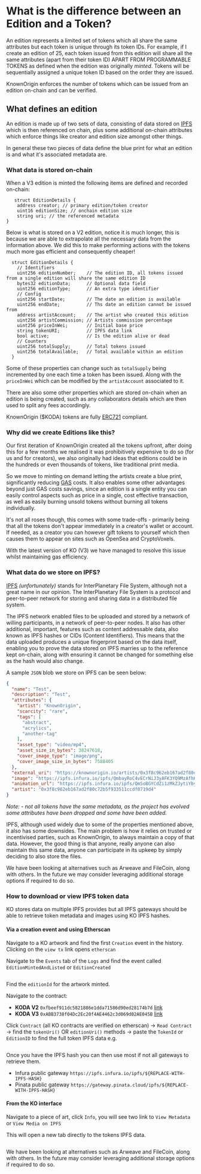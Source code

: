 # What is the difference between an Edition and a Token?

An edition represents a limited set of tokens which all share the same attributes but each token is unique through its token IDs.
For example, if I create an edition of 25, each token issued from this edition will share all the same attributes (apart from their token ID) APART FROM PROGRAMMABLE TOKENS
as defined when the edition was originally *minted*. Tokens will be sequentially assigned a unique token ID
based on the order they are issued.

KnownOrigin enforces the number of tokens which can be issued from an edition on-chain and can be verified.

## What defines an edition

An edition is made up of two sets of data, consisting of data stored on [IPFS](https://ipfs.io/) which is then referenced on chain,
plus some additional on-chain attributes which enforce things like creator and edition size amongst other things.

In general these two pieces of data define the blue print for what an edition is and what it's associated metadata are.

### What data is stored on-chain

When a V3 edition is minted the following items are defined and recorded on-chain:

```solidity
   struct EditionDetails {
    address creator; // primary edition/token creator
    uint16 editionSize; // onchain edition size
    string uri; // the referenced metadata
}
```

Below is what is stored on a V2 edition, notice it is much longer, this is because we are able to extrapolate all the necessary data from the information above. We did this to make performing actions with the tokens much more gas efficient and consequently cheaper!

```solidity
  struct EditionDetails {
    // Identifiers
    uint256 editionNumber;    // The edition ID, all tokens issued from a single edition will share the same edition ID
    bytes32 editionData;      // Optional data field
    uint256 editionType;      // An extra type identifier
    // Config
    uint256 startDate;        // The date an edition is available
    uint256 endDate;          // Ths date an edition cannot be issued from
    address artistAccount;    // The artist who created this edition
    uint256 artistCommission; // Artists commission percentage
    uint256 priceInWei;       // Initial base price
    string tokenURI;          // IPFS data link
    bool active;              // Is the edition alive or dead
    // Counters
    uint256 totalSupply;      // Total tokens issued
    uint256 totalAvailable;   // Total available within an edition
  }
```

Some of these properties can change such as `totalSupply` being incremented by one each time a token has been issued.
Along with the `priceInWei` which can be modified by the `artistAccount` associated to it.

There are also some other properties which are stored on-chain when an edition is being created, such as any collaborators
details which are then used to split any fees accordingly.

KnownOrigin ($KODA) tokens are fully [ERC721](http://erc721.org/) compliant.

### Why did we create Editions like this?

Our first iteration of KnownOrigin created all the tokens upfront, after doing this for a few months we realised it was prohibitively
expensive to do so (for us and for creators), we also originally had ideas that editions could be in the hundreds or even thousands of tokens,
like traditional print media.

So we move to minting on demand letting the artists create a blue print, significantly reducing [GAS](https://kb.myetherwallet.com/en/transactions/what-is-gas/) costs. It also
enables some other advantages beyond just GAS costs savings, since an edition is a single entity you can easily control
aspects such as price in a single, cost effective transaction, as well as easily burning unsold tokens without burning
all tokens individually.

It's not all roses though, this comes with some trade-offs - primarily being that all the tokens don't appear immediately in a creator's wallet or account.
If needed, as a creator you can however gift tokens to yourself which then causes them to appear on sites such as OpenSea and CryptoVoxels.

With the latest version of KO (V3) we have managed to resolve this issue whilst maintaining gas efficiency.

### What data do we store on IPFS?

[IPFS](https://ipfs.io/) _(unfortunately)_ stands for InterPlanetary File System, although not a great name in our opinion.
The InterPlanetary File System is a protocol and peer-to-peer network for storing and sharing data in a distributed file system.

The IPFS network enabled files to be uploaded and stored by a network of willing participants, in a network of peer-to-peer nodes.
It also has other additional, important, features such as content addressable data, also known as IPFS hashes or CIDs (Content Identifiers).
This means that the data uploaded produces a unique fingerprint based on the data itself, enabling you to prove the data stored on IPFS marries
up to the reference kept on-chain, along with ensuring it cannot be changed for something else as the hash would also change.

A sample `JSON` blob we store on IPFS can be seen below:

```json
{
  "name": "Test",
  "description": "Test",
  "attributes": {
    "artist": "KnownOrigin",
    "scarcity": "rare",
    "tags": [
      "abstract",
      "acrylics",
      "another-tag"
    ],
    "asset_type": "video/mp4",
    "asset_size_in_bytes": 38247618,
    "cover_image_type": "image/png",
    "cover_image_size_in_bytes": 7588405
  },
  "external_uri": "https://knownorigin.io/artists/0x3f8c962eb167ad2f80c72b5f933511ccdf0719d4",
  "image": "https://ipfs.infura.io/ipfs/QmbayRoC4vECrNiJ3yAFK3YQ9MzAfhKgpAspNLRSBc8ZeV/asset.png",
  "animation_url": "https://ipfs.infura.io/ipfs/QmSoBGYCdZi1zMkZJytiYbyCG3dPKaG4fJmyQzAKihKfW3/asset.mp4",
  "artist": "0x3f8c962eb167ad2f80c72b5f933511ccdf0719d4"
}
```

_Note: - not all tokens have the same metadata, as the project has evolved some attributes have been dropped and some have been added._

IPFS, although used widely due to some of the properties mentioned above, it also has some downsides.
The main problem is how it relies on trusted or incentivised parties, such as KnownOrigin, to always maintain a copy of that data.
However, the good thing is that anyone, really anyone can also maintain this same data, anyone can participate in its
upkeep by simply deciding to also store the files.

We have been looking at alternatives such as Arweave and FileCoin, along with others.
In the future we may consider leveraging additional storage options if required to do so.  

### How to download or view IPFS token data

KO stores data on multiple IPFS provides but all IPFS gateways should be able to retrieve token metadata and images using KO IPFS hashes.

#### Via a creation event and using Etherscan

Navigate to a KO artwork and find the first `Creation` event in the history. Clicking on the `view tx` link opens `etherscan`

Navigate to the `Events` tab of the `Logs` and find the event called `EditionMintedAndListed` or `EditionCreated`

<img :src="$withBase('/ipfs/creation-event.png')">

Find the `editionId` for the artwork minted.

Navigate to the contract:

- **KODA V2** `0xfbeef911dc5821886e1dda71586d90ed28174b7d` [link](https://etherscan.io/address/0xfbeef911dc5821886e1dda71586d90ed28174b7d)
- **KODA V3** `0xABB3738f04Dc2Ec20f4AE4462c3d069d02AE045B` [link](https://etherscan.io/address/0xABB3738f04Dc2Ec20f4AE4462c3d069d02AE045B)

Click `Contract` (all KO contracts are verified on etherscan) -> `Read Contract` -> find the `tokenUri()`
OR `editionUri()` methods -> paste the `TokenId` or `EditionID` to find the full token IPFS data e.g.

<img :src="$withBase('/ipfs/token-uri-lookup.png')">

Once you have the IPFS hash you can then use most if not all gateways to retrieve them.

- Infura public gateway `https://ipfs.infura.io/ipfs/${REPLACE-WITH-IPFS-HASH}`
- Pinata public gateway `https://gateway.pinata.cloud/ipfs/${REPLACE-WITH-IPFS-HASH}`

#### From the KO interface

Navigate to a piece of art, click `Info`, you will see two link to `View Metadata` or `View Media on IPFS`

This will open a new tab directly to the tokens IPFS data.

<img :src="$withBase('/ipfs/view-ipfs-on-ko.png')">

We have been looking at alternatives such as Arweave and FileCoin, along with others.
In the future may consider leveraging additional storage options if required to do so.  
